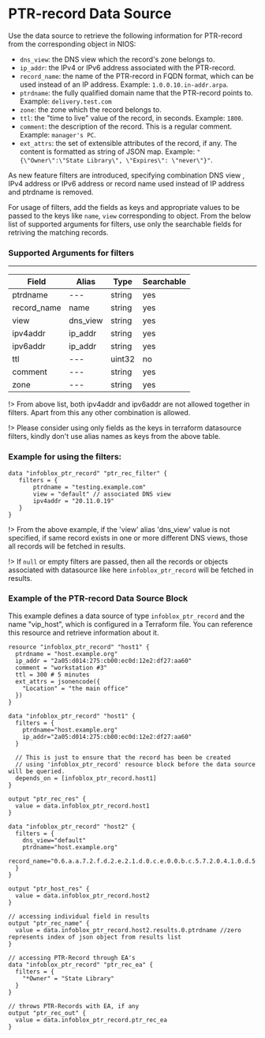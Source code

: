# PTR-record Data Source

Use the data source to retrieve the following information for PTR-record from the corresponding object in NIOS:

* `dns_view`: the DNS view which the record's zone belongs to.
* `ip_addr`: the IPv4 or IPv6 address associated with the PTR-record.
* `record_name`: the name of the PTR-record in FQDN format, which can be used instead of an IP address. Example: `1.0.0.10.in-addr.arpa`.
* `ptrdname`: the fully qualified domain name that the PTR-record points to. Example: `delivery.test.com`
* `zone`: the zone which the record belongs to.
* `ttl`: the "time to live" value of the record, in seconds. Example: `1800`.
* `comment`: the description of the record. This is a regular comment. Example: `manager's PC`.
* `ext_attrs`: the set of extensible attributes of the record, if any. The content is formatted as string of JSON map. Example: `"{\"Owner\":\"State Library\", \"Expires\": \"never\"}"`.

As new feature filters are introduced, specifying combination DNS view , IPv4 address or IPv6 address or record name used instead of IP address
and ptrdname is removed.

For usage of filters, add the fields as keys and appropriate values to be passed to the keys like `name`, `view` corresponding to object.
From the below list of supported arguments for filters,  use only the searchable fields for retriving the matching records.

### Supported Arguments for filters

-----
| Field       | Alias    | Type   | Searchable |
|-------------|----------|--------|------------|
| ptrdname    | ---      | string | yes        |
| record_name | name     | string | yes        |
| view        | dns_view | string | yes        |
| ipv4addr    | ip_addr  | string | yes        |
| ipv6addr    | ip_addr  | string | yes        |
| ttl         | ---      | uint32 | no         |
| comment     | ---      | string | yes        |
| zone        | ---      | string | yes        |

!> From above list, both ipv4addr and ipv6addr are not allowed together in filters. Apart from this any other combination is allowed.

!> Please consider using only fields as the keys in terraform datasource filters, kindly don't use alias names as keys from the above table.

### Example for using the filters:
 ```hcl
 data "infoblox_ptr_record" "ptr_rec_filter" {
    filters = {
        ptrdname = "testing.example.com"
        view = "default" // associated DNS view
        ipv4addr = "20.11.0.19"
    }
 }
 ```

!> From the above example, if the 'view' alias 'dns_view' value is not specified, if same record exists in one or more different DNS views, those
all records will be fetched in results.

!> If `null` or empty filters are passed, then all the records or objects associated with datasource like here `infoblox_ptr_record` will be fetched in results.

### Example of the PTR-record Data Source Block

This example defines a data source of type `infoblox_ptr_record` and the name "vip_host", which is configured in a Terraform file.
You can reference this resource and retrieve information about it.

```hcl
resource "infoblox_ptr_record" "host1" {
  ptrdname = "host.example.org"
  ip_addr = "2a05:d014:275:cb00:ec0d:12e2:df27:aa60"
  comment = "workstation #3"
  ttl = 300 # 5 minutes
  ext_attrs = jsonencode({
    "Location" = "the main office"
  })
}

data "infoblox_ptr_record" "host1" {
  filters = {
    ptrdname="host.example.org"
    ip_addr="2a05:d014:275:cb00:ec0d:12e2:df27:aa60"
  }

  // This is just to ensure that the record has been be created
  // using 'infoblox_ptr_record' resource block before the data source will be queried.
  depends_on = [infoblox_ptr_record.host1]
}

output "ptr_rec_res" {
  value = data.infoblox_ptr_record.host1
}

data "infoblox_ptr_record" "host2" {
  filters = {
    dns_view="default"
    ptrdname="host.example.org"
    record_name="0.6.a.a.7.2.f.d.2.e.2.1.d.0.c.e.0.0.b.c.5.7.2.0.4.1.0.d.5.0.a.2.ip6.arpa"
  }
}

output "ptr_host_res" {
  value = data.infoblox_ptr_record.host2
}

// accessing individual field in results
output "ptr_rec_name" {
  value = data.infoblox_ptr_record.host2.results.0.ptrdname //zero represents index of json object from results list
}

// accessing PTR-Record through EA's
data "infoblox_ptr_record" "ptr_rec_ea" {
  filters = {
    "*Owner" = "State Library"
  }
}

// throws PTR-Records with EA, if any
output "ptr_rec_out" {
  value = data.infoblox_ptr_record.ptr_rec_ea
}
```
